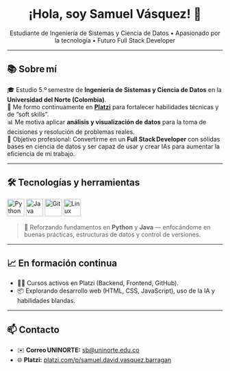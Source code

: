 <h1 align="center">¡Hola, soy Samuel Vásquez! 👋</h1>
<p align="center">
Estudiante de Ingeniería de Sistemas y Ciencia de Datos • Apasionado por la tecnología • Futuro Full Stack Developer
</p>

---

## 📚 Sobre mí

🎓 Estudio 5.º semestre de **Ingeniería de Sistemas y Ciencia de Datos** en la **Universidad del Norte (Colombia)**.  
🚀 Me formo continuamente en [**Platzi**](https://platzi.com/p/samuel.david.vasquez.barragan/) para fortalecer habilidades técnicas y de “soft skills”.  
📊 Me motiva aplicar **análisis y visualización de datos** para la toma de decisiones y resolución de problemas reales.  
🎯 Objetivo profesional: Convertirme en un **Full Stack Developer** con sólidas bases en ciencia de datos y ser capaz de usar y crear IAs para aumentar la eficiencia de mi trabajo.

---

## 🛠 Tecnologías y herramientas

<p align="left">
  <img src="https://cdn.jsdelivr.net/gh/devicons/devicon/icons/python/python-original.svg" alt="Python" width="40" height="40"/>
  <img src="https://cdn.jsdelivr.net/gh/devicons/devicon/icons/java/java-original.svg"   alt="Java"   width="40" height="40"/>
  <img src="https://cdn.jsdelivr.net/gh/devicons/devicon/icons/git/git-original.svg"     alt="Git"    width="40" height="40"/>
  <img src="https://cdn.jsdelivr.net/gh/devicons/devicon/icons/linux/linux-original.svg" alt="Linux"  width="40" height="40"/>
</p>

> 🧠 Reforzando fundamentos en **Python** y **Java** — enfocándome en buenas prácticas, estructuras de datos y control de versiones.

---

## 📈 En formación continua

- 👨‍💻 Cursos activos en Platzi (Backend, Frontend, GitHub).
- 📦 Explorando desarrollo web (HTML, CSS, JavaScript), uso de la IA y habilidades blandas.

---

## 📫 Contacto

- ✉️ **Correo UNINORTE:** sb@uninorte.edu.co  
- 🌐 **Platzi:** [platzi.com/p/samuel.david.vasquez.barragan](https://platzi.com/p/samuel.david.vasquez.barragan/)
